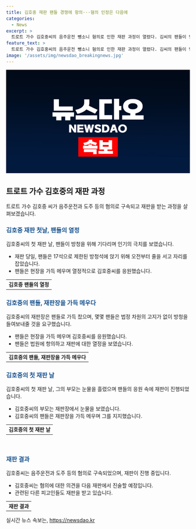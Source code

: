 ```yaml
---
title: 김호중 재판 팬들 경쟁에 항의···혐의 인정은 다음에
categories:
  - News
excerpt: >
  트로트 가수 김호중씨의 음주운전 뺑소니 혐의로 인한 재판 과정이 열렸다. 김씨의 팬들이 방청을 위해 줄을 서고 법정을 가득 메우며 관심을 모았다. 김씨의 부모는 재판장을 앞세우며 울음을 터뜨리는 등 감정적인 장면도 연출됐다. 김씨와 함께 재판을 받은 이광득 대표와 전 본부장, 매니저 장씨는 모두 공소사실을 인정했으나, 김씨는 혐의에 대해 의견을 표명하지 않았다. 추가적으로 음주운전과 범인도피 교사 혐의가 추가되었다. 이번 재판을 통해 김씨의 미래가 관심을 모으고 있다.
feature_text: >
  트로트 가수 김호중씨의 음주운전 뺑소니 혐의로 인한 재판 과정이 열렸다. 김씨의 팬들이 방청을 위해 줄을 서고 법정을 가득 메우며 관심을 모았다. 김씨의 부모는 재판장을 앞세우며 울음을 터뜨리는 등 감정적인 장면도 연출됐다. 김씨와 함께 재판을 받은 이광득 대표와 전 본부장, 매니저 장씨는 모두 공소사실을 인정했으나, 김씨는 혐의에 대해 의견을 표명하지 않았다. 추가적으로 음주운전과 범인도피 교사 혐의가 추가되었다. 이번 재판을 통해 김씨의 미래가 관심을 모으고 있다.
image: '/assets/img/newsdao_breakingnews.jpg'
---
```


<p><img src="/assets/img/newsdao_breakingnews.jpg" alt="implanttips 속보" /></p>

<h2 data-ke-size="size26">트로트 가수 김호중의 재판 과정</h2>

<p data-ke-size="size16">트로트 가수 김호중 씨가 음주운전과 도주 등의 혐의로 구속되고 재판을 받는 과정을 살펴보겠습니다.</p>

<h3><b><span style="color: #1a5490;">김호중 재판 첫날, 팬들의 열정</span></b></h3>

<p data-ke-size="size16">김호중씨의 첫 재판 날, 팬들이 방청을 위해 기다리며 인기의 극치를 보였습니다.</p>

<ul>
<li>재판 당일, 팬들은 17석으로 제한된 방청석에 앉기 위해 오전부터 줄을 서고 자리를 잡았습니다.</li>
<li>팬들은 현장을 가득 메우며 열정적으로 김호중씨를 응원했습니다.</li>
</ul>

<table>
<tbody>
<tr>
<td style="text-align: center; height: 17px;"><b>김호중 팬들의 열정</b></td>
</tr>
</tbody>
</table>

<h3><b><span style="color: #1a5490;">김호중의 팬들, 재판장을 가득 메우다</span></b></h3>

<p data-ke-size="size16">김호중씨의 재판장은 팬들로 가득 찼으며, 몇몇 팬들은 법정 차원의 고지가 없이 방청을 들여보내줄 것을 요구했습니다.</p>

<ul>
<li>팬들은 현장을 가득 메우며 김호중씨를 응원했습니다.</li>
<li>팬들은 법원에 항의하고 재판에 대한 열정을 보였습니다.</li>
</ul>

<table>
<tbody>
<tr>
<td style="text-align: center; height: 17px;"><b>김호중의 팬들, 재판장을 가득 메우다</b></td>
</tr>
</tbody>
</table>

<h3><b><span style="color: #1a5490;">김호중의 첫 재판 날</span></b></h3>

<p data-ke-size="size16">김호중씨의 첫 재판 날, 그의 부모는 눈물을 흘렸으며 팬들의 응원 속에 재판이 진행되었습니다.</p>

<ul>
<li>김호중씨의 부모는 재판장에서 눈물을 보였습니다.</li>
<li>김호중씨의 팬들은 재판장을 가득 메우며 그를 지지했습니다.</li>
</ul>

<table>
<tbody>
<tr>
<td style="text-align: center; height: 17px;"><b>김호중의 첫 재판 날</b></td>
</tr>
</tbody>
</table>

<p data-ke-size="size16">&nbsp;</p>

<h3><b><span style="color: #1a5490;">재판 결과</span></b></h3>

<p data-ke-size="size16">김호중씨는 음주운전과 도주 등의 혐의로 구속되었으며, 재판이 진행 중입니다.</p>

<ul>
<li>김호중씨는 혐의에 대한 의견을 다음 재판에서 진술할 예정입니다.</li>
<li>관련된 다른 피고인들도 재판을 받고 있습니다.</li>
</ul>

<table>
<tbody>
<tr>
<td style="text-align: center; height: 17px;"><b>재판 결과</b></td>
</tr>
</tbody>
</table>
실시간 뉴스 속보는, <a href="https://newsdao.kr" rel="dofollow">https://newsdao.kr</a>


